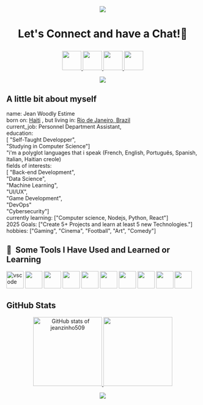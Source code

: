 <p align="center">
  <img src="https://capsule-render.vercel.app/api?text=Hey!🕹️&animation=fadeIn&type=waving&color=gradient&height=100"/>
</p>

  <h1> 
  <p align="center">Let's Connect and have a Chat!💬 </p>
  </h1>
 
  <p align="center">
  <a href="https://www.facebook.com/jeanwoodly.estime/">
 <img height="50" src="https://user-images.githubusercontent.com/100792438/195919804-2e551314-312f-4ed0-8e20-40c9262f59ac.png"/>
 </a>
 <a href="https://www.instagram.com/gringohti/">
  <img height="50" src="https://user-images.githubusercontent.com/100792438/195919936-ef986bf9-12aa-454d-af96-a8749cc8d741.png"/>
</a>
<a href="https://www.linkedin.com/in/jeanwoodlyestime/">
 <img height="50" src="https://user-images.githubusercontent.com/100792438/196501962-adb603b7-b080-4a8a-ba26-972ea12bf0b9.png"/>
 </a> 
 <a href="https://x.com/jeanzinho509">
 <img height="50" src="https://i.ibb.co/S5kfd2Y/Anota-o-2023-11-06-211148-removebg-preview.png" alt"X"/>
 </a>
 </p>
  <p align="center">
 <img src="https://media.giphy.com/media/v1.Y2lkPTc5MGI3NjExMGJoYm9tYjk5MGplMHdhdHBpNHI2YmhkY2FqOXF2c256YTE3OGwyZSZlcD12MV9pbnRlcm5hbF9naWZfYnlfaWQmY3Q9Zw/1C8bHHJturSx2/giphy.gif">
  <p>
 <div> 
<h2>
A little bit about myself</h2>
name: Jean Woodly Estime <br>
born on: <a href="https://www.google.com.br/url?sa=t&rct=j&q=&esrc=s&source=web&cd=&cad=rja&uact=8&ved=2ahUKEwiJ6e-0lp_7AhXTOrkGHcVRA8gQFnoECA8QAQ&url=https%3A%2F%2Fpt.wikipedia.org%2Fwiki%2FHaiti&usg=AOvVaw0sNH-_zuycsO54olPQXPE5">Haiti</a> , 
but living in: <a href="https://www.google.com.br/url?sa=t&rct=j&q=&esrc=s&source=web&cd=&cad=rja&uact=8&ved=2ahUKEwjL9sjnlp_7AhU3CLkGHThuAYgQFnoECBwQAQ&url=https%3A%2F%2Fpt.wikipedia.org%2Fwiki%2FRio_de_Janeiro&usg=AOvVaw01FORFgJ8Irio7rPXo8uoD">Rio de Janeiro, Brazil</a> <br>
current_job: Personnel Department Assistant, <br>
education: <br>
[
"Self-Taught Developper",<br>
"Studying in Computer Science"]<br>
 "i'm a polyglot languages that i speak (French, English, Português, Spanish, Italian, Haitian creole) <br>
fields of interests: <br>
  [
    "Back-end Development",<br>
    "Data Science",<br>
    "Machine Learning",<br>
    "UI/UX",<br>
    "Game Development",<br>
    "DevOps" <br>
   "Cybersecurity"]<br>
  currently learning: ["Computer science, Nodejs, Python, React"] <br>
  2025 Goals: ["Create 5+ Projects and learn at least 5 new Technologies."] <br>
  hobbies: ["Gaming", "Cinema", "Football", "Art", "Comedy"] <br>
  
  <h2> 🚀 &nbsp;Some Tools I Have Used and Learned or Learning</h2>
<img src="https://cdn.jsdelivr.net/gh/devicons/devicon/icons/vscode/vscode-original.svg" alt="vscode" width="45" height="45"/>
<img src="https://user-images.githubusercontent.com/100792438/196493544-84ba1a70-1d6e-4e86-b515-c8e6e9c94ef0.png" width"45"  height="45"/>
<img src="https://user-images.githubusercontent.com/100792438/196495118-85db89ef-13b8-4a82-8704-17028e70e87b.png" width="45" height="45"/>
<img src="https://user-images.githubusercontent.com/100792438/196496296-83ace559-0c24-4a71-8ae1-855cd01dd4bf.png" width="45" height="45"/>
<img src="https://user-images.githubusercontent.com/100792438/196496892-19df54e2-12d8-485d-8993-cf3dd01472f4.png" width="45" height="45"/>
<img src="https://user-images.githubusercontent.com/100792438/196501047-1d1ebcaf-2fb8-421b-95cf-bf90532872ba.png" width="45" height="45"/>
<img src="https://user-images.githubusercontent.com/100792438/196501541-726849aa-78e7-4a9a-ad42-bd8004511c41.png" width="45" height="45"/>
<img src="https://user-images.githubusercontent.com/100792438/197229591-cb82de12-373c-4405-a01f-0a3d5cb5d1a5.png" width="45" height="45"/>
<img src="https://user-images.githubusercontent.com/100792438/197229770-6bf447a1-698d-4e2e-b411-74e3cdfed4be.png" width="45" height="45"/>
<img src="https://user-images.githubusercontent.com/100792438/197230368-da99e0f1-f285-49ce-8d81-eb4248271978.png" width="45" height="45"/>
   </div>

   <h2> GitHub Stats </h2>
    
<div align="center">
  <a href="https://github.com/jeanzinho509">
    <img
      src="https://github-readme-stats.vercel.app/api?username=jeanzinho509&hide_title=true&show_icons=true&theme=dracula&include_all_commits=true&count_private=true&icon_color=0077b6&title_color=ffff&text_color=6DE03F"
      height="180em"
      alt="GitHub stats of jeanzinho509"
    />
  </a>
  <img height="180em" src="https://github-readme-stats.vercel.app/api/top-langs/?username=jeanzinho509&hide_title=true&layout=compact&theme=dracula&include_all_commits=true&count_private=true"/>
</div>


<footer>
  <p align="center">
  <img src="https://capsule-render.vercel.app/api?section=footer&animation=fadeOut&type=waving&color=gradient&height=100"/>
  </p>
    </footer>
